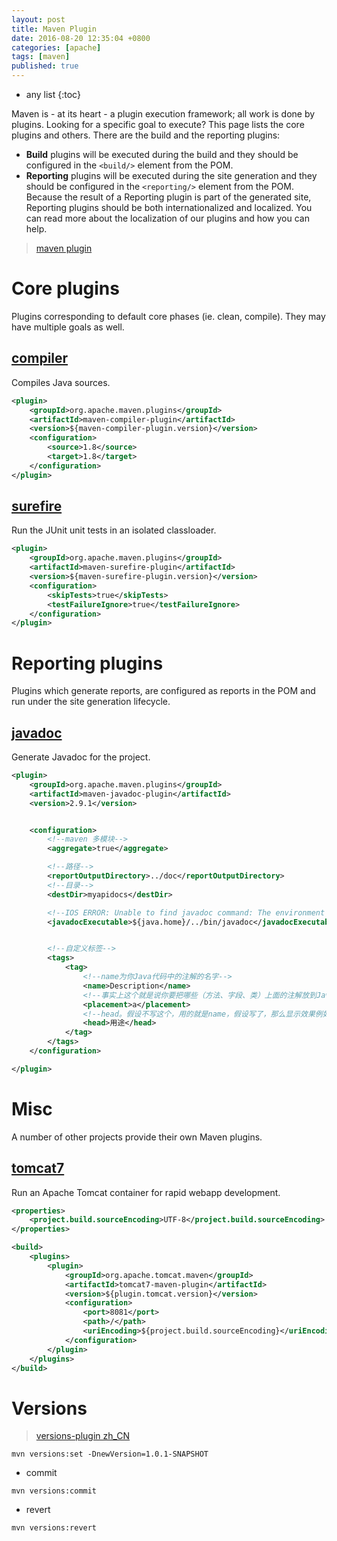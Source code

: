 ```yaml
---
layout: post
title: Maven Plugin
date: 2016-08-20 12:35:04 +0800
categories: [apache]
tags: [maven]
published: true
---
```

* any list
{:toc}


Maven is - at its heart - a plugin execution framework; all work is done by plugins. Looking for a specific goal to execute?
This page lists the core plugins and others. There are the build and the reporting plugins:

- **Build** plugins will be executed during the build and they should be configured in the ```<build/>``` element from the POM.
- **Reporting** plugins will be executed during the site generation and they should be configured in the ```<reporting/>``` element from the POM.
Because the result of a Reporting plugin is part of the generated site, Reporting plugins should be both internationalized and localized.
You can read more about the localization of our plugins and how you can help.

> [maven plugin](http://maven.apache.org/plugins/index.html)


# Core plugins

Plugins corresponding to default core phases (ie. clean, compile). They may have multiple goals as well.

## [compiler]()

Compiles Java sources.

```xml
<plugin>
    <groupId>org.apache.maven.plugins</groupId>
    <artifactId>maven-compiler-plugin</artifactId>
    <version>${maven-compiler-plugin.version}</version>
    <configuration>
        <source>1.8</source>
        <target>1.8</target>
    </configuration>
</plugin>
```



## [surefire]()

Run the JUnit unit tests in an isolated classloader.

```xml
<plugin>
    <groupId>org.apache.maven.plugins</groupId>
    <artifactId>maven-surefire-plugin</artifactId>
    <version>${maven-surefire-plugin.version}</version>
    <configuration>
        <skipTests>true</skipTests>
        <testFailureIgnore>true</testFailureIgnore>
    </configuration>
</plugin>
```

# Reporting plugins

Plugins which generate reports, are configured as reports in the POM and run under the site generation lifecycle.

## [javadoc]()

Generate Javadoc for the project.

```xml
<plugin>
    <groupId>org.apache.maven.plugins</groupId>
    <artifactId>maven-javadoc-plugin</artifactId>
    <version>2.9.1</version>


    <configuration>
        <!--maven 多模块-->
        <aggregate>true</aggregate>

        <!--路径-->
        <reportOutputDirectory>../doc</reportOutputDirectory>
        <!--目录-->
        <destDir>myapidocs</destDir>

        <!--IOS ERROR: Unable to find javadoc command: The environment variable JAVA_HOME is not correctly set.-->
        <javadocExecutable>${java.home}/../bin/javadoc</javadocExecutable>


        <!--自定义标签-->
        <tags>
            <tag>
                <!--name为你Java代码中的注解的名字-->
                <name>Description</name>
                <!--事实上这个就是说你要把哪些（方法、字段、类）上面的注解放到JavaDoc中-->
                <placement>a</placement>
                <!--head。假设不写这个，用的就是name，假设写了，那么显示效果例如以下：-->
                <head>用途</head>
            </tag>
        </tags>
    </configuration>

</plugin>
```

# Misc

A number of other projects provide their own Maven plugins.

## [tomcat7]()

Run an Apache Tomcat container for rapid webapp development.

```xml
<properties>
    <project.build.sourceEncoding>UTF-8</project.build.sourceEncoding>
</properties>

<build>
    <plugins>
        <plugin>
            <groupId>org.apache.tomcat.maven</groupId>
            <artifactId>tomcat7-maven-plugin</artifactId>
            <version>${plugin.tomcat.version}</version>
            <configuration>
                <port>8081</port>
                <path>/</path>
                <uriEncoding>${project.build.sourceEncoding}</uriEncoding>
            </configuration>
        </plugin>
    </plugins>
</build>
```


# Versions

> [versions-plugin zh_CN](http://www.dexcoder.com/selfly/article/4002)

```
mvn versions:set -DnewVersion=1.0.1-SNAPSHOT
```


- commit

```
mvn versions:commit
```

- revert

```
mvn versions:revert
```






